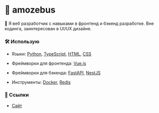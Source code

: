 # 🤍 amozebus

🔭 Я веб разработчик с навыками в фронтенд и бэкенд разработке.
Вне кодинга, заинтересован в UI/UX дизайне.

### 🛠️ Использую

- Языки: [Python](https://python.org), [TypeScript](https://typescriptlang.org), [HTML](https://html.spec.whatwg.org), [CSS](https://w3.org/TR/CSS/#css)

- Фреймворки для фронтенда: [Vue.js](https://vuejs.org)

- Фреймворки для бэкенда: [FastAPI](https://fastapi.tiangolo.com), [NestJS](https://nestjs.com)

- Инструменты: [Docker](https://docker.com), [Redis](https://redis.io)

### 🔗 Ссылки

- [Сайт](https://amozebus.github.io)
